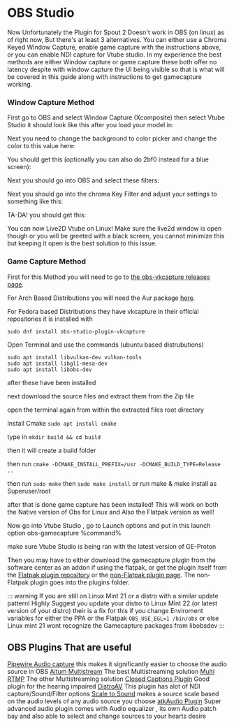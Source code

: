 
# OBS Studio

Now Unfortunately the Plugin for Spout 2 Doesn't work in OBS (on linux) as of right now, But there's at least 3 alternatives. You can either use a Chroma Keyed Window Capture, enable game capture with the instructions above, or you can enable NDI capture for Vtube studio. In my experience the best methods are either Window capture or game capture these both offer no latency despite with window capture the UI being visible so that is what will be covered in this guide along with instructions to get gamecapture working.

### Window Capture Method

First go to OBS and select Window Capture (Xcomposite) then select Vtube Studio it should look like this after you load your model in: 

Next you need to change the background to color picker and change the color to this value here: 

You should get this (optionally you can also do 2bf0 instead for a blue screen): 

Next you should go into OBS and select these filters:

Next you should go into the chroma Key Filter and adjust your settings to something like this: 
 
TA-DA! you should get this:

You can now Live2D Vtube on Linux!
Make sure the live2d window is open though or you will be greeted with a black screen, you cannot minimize this but keeping it open is the best solution to this issue.

### Game Capture Method

First for this Method you will need to go to [the obs-vkcapture releases page](https://github.com/nowrep/obs-vkcapture/releases/tag/v1.5.1).

For Arch Based Distributions you will need the Aur package [here](https://aur.archlinux.org/packages/obs-vkcapture-git).

For Fedora based Distributions they have vkcapture in their official repositories it is installed with 

`sudo dnf install obs-studio-plugin-vkcapture`

Open Terminal and use the commands (ubuntu based distrubutions)

```
sudo apt install libvulkan-dev vulkan-tools
sudo apt install libgl1-mesa-dev
sudo apt install libobs-dev
```

after these have been installed 

next download the source files and extract them from the Zip file

open the terminal again from within the extracted files root directory

Install Cmake `sudo apt install cmake`

type in `mkdir build && cd build`

then it will create a build folder

then run `cmake -DCMAKE_INSTALL_PREFIX=/usr -DCMAKE_BUILD_TYPE=Release ..`

then run `sudo make` then `sudo make install` or run make & make install as Superuser/root

after that is done game capture has been installed! This will work on both the Native version of Obs for Linux and Also the Flatpak version as well!

Now go into Vtube Studio , go to Launch options and put in this launch option obs-gamecapture %command% 

make sure Vtube Studio is being ran with the latest version of GE-Proton 

Then you may have to either download the gamecapture plugin from the software center as an addon if using the flatpak, or get the plugin itself from the [Flatpak plugin repository](https://github.com/flathub/com.obsproject.Studio.Plugin.OBSVkCapture) or the [non-Flatpak plugin page](https://obsproject.com/forum/resources/linux-vulkan-opengl-game-capture.1236/). The non-Flatpak plugin goes into the plugins folder.

::: warning
If you are still on Linux Mint 21 or a distro with a similar update patternI Highly Suggest you update your distro to Linux Mint 22 (or latest version of your distro) their is a fix for this if you change Enviroment variables for either the PPA or the Flatpak `OBS_USE_EGL=1 /bin/obs` or else Linux mint 21 wont recognize the Gamecapture packages from libobsdev
:::


## OBS Plugins That are useful

[Pipewire Audio capture](https://obsproject.com/forum/resources/pipewire-audio-capture.1458/) this makes it significantly easier to choose the audio source in OBS
[Aitum Multistream](https://obsproject.com/forum/resources/aitum-multistream.1991/) The best Multistreaming solution
[Multi RTMP](https://obsproject.com/forum/resources/multiple-rtmp-outputs-plugin.964/) The other Multistreaming solution
[Closed Captions Plugin](https://obsproject.com/forum/resources/closed-captioning-via-google-speech-recognition.833/) Good plugin for the hearing impaired
[DistroAV](https://obsproject.com/forum/resources/distroav-network-audio-video-in-obs-studio-using-ndi%C2%AE-technology.528/) This plugin has alot of NDI capture/Sound/Filter options
[Scale to Sound](https://obsproject.com/forum/resources/scale-to-sound.1336/) makes a source scale based on the audio levels of any audio source you choose
[atkAudio Plugin](https://obsproject.com/forum/resources/atkaudio-plugin.2099/) Super advanced audio plugin comes with Audio equalizer , its own Audio patch bay and also able to select and change sources to your hearts desire 